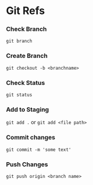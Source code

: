 # Git Refs

### Check Branch

`git branch`

### Create Branch

`git checkout -b <branchname>`

### Check Status

`git status`

### Add to Staging

`git add .` or `git add <file path>`

### Commit changes

`git commit -m 'some text'`

### Push Changes
`git push origin <branch name>`